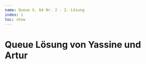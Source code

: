```yaml
---
name: Queue S. 64 Nr. 2 - 2. Lösung
index: 1
toc: show
---
```


# Queue Lösung von Yassine und Artur
